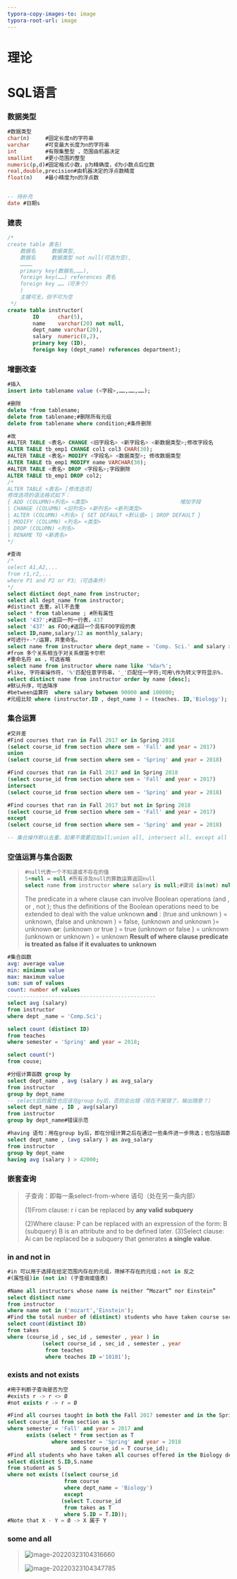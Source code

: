 ```yaml
---
typora-copy-images-to: image
typora-root-url: image
---
```


# 理论







# SQL语言

### 数据类型

```sql
#数据类型
char(n)		#固定长度n的字符串
varchar		#可变最大长度为n的字符串
int			#有限集整型 ，范围由机器决定
smallint	#更小范围的整型
numeric(p,d)#固定格式小数，p为精确度，d为小数点后位数
real,double,precision#由机器决定的浮点数精度
float(n)	#最小精度为n的浮点数


-- 待补充
date #日期s
```

### 建表

```sql
/*
create table 表名(
	数据名		数据类型,
	数据名		数据类型 not null(可选为空), 
	…………
	primary key(数据名,……),
	foreign key(……) references 表名
	foreign key ……（可多个）
	)
	主键可无，但不可为空
 */
create table instructor(
		ID 		char(5),
		name	varchar(20) not null,
		dept_name varchar(20),
    	salary	numeric(8,2),
    	primary key (ID),
    	foreign key (dept_name) references department);
```

### 增删改查

```sql
#插入
insert into tablename value (<字段>,……,……,……);

#删除
delete *from tablename;
delete from tablename;#删除所有元组
delete from tablename where condition;#条件删除

#改
#ALTER TABLE <表名> CHANGE <旧字段名> <新字段名> <新数据类型>;修改字段名
ALTER TABLE tb_emp1 CHANGE col1 col3 CHAR(30);
#ALTER TABLE <表名> MODIFY <字段名> <数据类型>; 修改数据类型
ALTER TABLE tb_emp1 MODIFY name VARCHAR(30);
#ALTER TABLE <表名> DROP <字段名>;字段删除
ALTER TABLE tb_emp1 DROP col2;
/*
ALTER TABLE <表名> [修改选项]
修改选项的语法格式如下：
{ ADD (COLUMN)<列名> <类型> 							增加字段
| CHANGE (COLUMN) <旧列名> <新列名> <新列类型>			
| ALTER (COLUMN) <列名> { SET DEFAULT <默认值> | DROP DEFAULT }
| MODIFY (COLUMN) <列名> <类型>
| DROP (COLUMN) <列名>
| RENAME TO <新表名>
*/

#查询
/*
select A1,A2,...
from r1,r2,...
where P1 and P2 or P3;（可选条件）
*/
select distinct dept_name from instructor;
select all dept_name from instructor;
#distinct 去重，all不去重
select * from tablename ; #所有属性
select '437';#返回一列一行表，437
select '437' as FOO;#返回一个具有FOO字段的表
select ID,name,salary/12 as monthly_salary;
#可进行+-*/运算，并重命名。
select name from instructor where dept_name = 'Comp. Sci.' and salary > 70000;#多条件
#from 多个关系相当于对关系做笛卡尔积
#重命名符 as ，可选省略
select name from instructor where name like '%dar%';
#like, 字符串操作符，'%'匹配任意字符串，'_'匹配任一字符;可用\作为转义字符显示%.
select distinct name from instructor order by name [desc];
#默认升序，可选降序
#between运算符  where salary between 90000 and 100000;
#元组比较 where (instructor.ID , dept_name ) = (teaches. ID,'Biology');

```

### 集合运算

```sql
#交并差
#Find courses that ran in Fall 2017 or in Spring 2018
(select course_id from section where sem = 'Fall' and year = 2017)
union
(select course_id from section where sem = 'Spring' and year = 2018)

#Find courses that ran in Fall 2017 and in Spring 2018 
(select course_id from section where sem = 'Fall' and year = 2017)
intersect
(select course_id from section where sem = 'Spring' and year = 2018)

#Find courses that ran in Fall 2017 but not in Spring 2018
(select course_id from section where sem = 'Fall' and year = 2017)
except
(select course_id from section where sem = 'Spring' and year = 2018)

-- 集合操作默认去重，如果不需要应加all;union all, intersect all, except all
```

### 空值运算与集合函数

>```sql
>#null代表一个不知道或不存在的值
>5+null = null #所有涉及null的算数运算返回null
>select name from instructor where salary is null;#谓词 is(not) null 可作null判定
>```
>The predicate in a where clause can involve Boolean operations (and , or , not ); thus the definitions of the Boolean operations need to be extended to deal with the value unknown
>**and** : (true and unknown ) = unknown,
>		  (false and unknown ) = false,
>          (unknown and unknown )= unknown
>**or**: 	(unknown or true ) = true
>		  (unknown or false ) = unknown
>		  (unknown or unknown ) = unknown
>**Result of where clause predicate is treated as false if it evaluates to unknown**

```sql
#集合函数
avg: average value
min: minimum value
max: maximum value
sum: sum of values
count: number of values
-----------------------------------------------
select avg (salary)
from instructor
where dept _name = 'Comp.Sci';

select count (distinct ID)
from teaches
where semester = 'Spring' and year = 2018;

select count(*)
from couse;

#分组计算函数 group by
select dept_name , avg (salary ) as avg_salary
from instructor
group by dept_name
-- select后的属性也应该在group by后，否则会出错（现在不报错了，输出随意？）
select dept_name , ID , avg(salary)
from instructor
group by dept_name#错误示范

#having 语句：用在group by后，即在分组计算之后在通过一些条件进一步筛选；也包括函数计算的筛选
select dept_name , (avg salary ) as avg_salary
from instructor
group by dept_name
having avg (salary ) > 42000;

```

### 嵌套查询

>子查询：即每一条select-from-where 语句（处在另一条内部）
>
>(1)From clause: r i can be replaced by **any valid subquery**
>
>(2)Where clause: P can be replaced with an expression of the form:
>B<operation> (subquery)
>B is an attribute and <operation> to be defined later.
>(3)Select clause:
>Ai can be replaced be a subquery that generates **a single value**.

### in and not in

```sql
#in 可以用于选择在给定范围内存在的元组，筛掉不存在的元组；not in 反之
#(属性组)in (not in) (子查询或值表)

#Name all instructors whose name is neither “Mozart” nor Einstein”
select distinct name
from instructor 
where name not in ('mozart','Einstein');
#Find the total number of (distinct) students who have taken course sections taught by the instructor with ID 10101
select count(distinct ID)
from takes
where (course_id , sec_id , semester , year ) in
		   (select course_id , sec_id , semester , year
			from teaches
			where teaches ID ='10101');
```

### exists and not exists

```sql
#用于判断子查询是否为空
#exists r -> r <> Ø
#not exists r -> r = Ø

#Find all courses taught in both the Fall 2017 semester and in the Spring 2018 semester
select course_id from section as S
where semester = 'Fall' and year = 2017 and
	  exists (select * from section as T
	  		  where semester = 'Spring' and year = 2018
	  				and S course_id = T course_id);
#Find all students who have taken all courses offered in the Biology department.
select distinct S.ID,S.name
from student as S
where not exists ((select course_id
				  from course
				  where dept_name = 'Biology')
				  except
				 (select T.course_id
				  from takes as T
				  where S.ID = T.ID));
#Note that X - Y = Ø -> X 属于 Y
```

### some and all

>![image-20220323104316660](/image-20220323104316660.png)
>
>![image-20220323104347785](/image-20220323104347785.png)

























